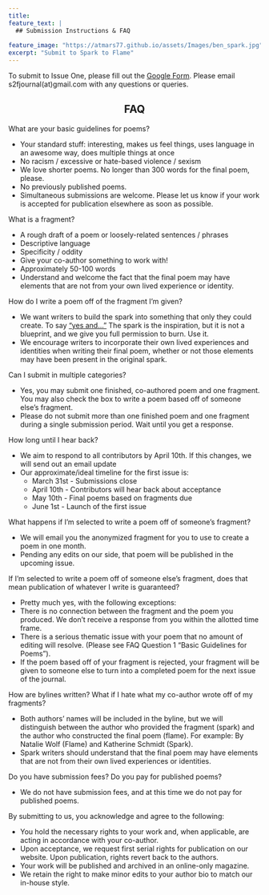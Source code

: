 ```yaml
---
title: 
feature_text: |
  ## Submission Instructions & FAQ
 
feature_image: "https://atmars77.github.io/assets/Images/ben_spark.jpg"
excerpt: "Submit to Spark to Flame"
---
```

To submit to Issue One, please fill out the [Google Form](https://docs.google.com/forms/d/e/1FAIpQLScK-5ArvstWpBkvBcw4TYKUSAPVl5In5AHuAPFlRvVUN_zhCA/viewform).
Please email s2fjournal(at)gmail.com with any questions or queries.

<center> <h2>FAQ</h2> </center>

What are your basic guidelines for poems?

  * Your standard stuff: interesting, makes us feel things, uses language in an awesome way, does multiple things at once
  * No racism / excessive or hate-based violence / sexism
  * We love shorter poems. No longer than 300 words for the final poem, please.
  * No previously published poems.
  * Simultaneous submissions are welcome. Please let us know if your work is accepted for publication elsewhere as soon as possible.

What is a fragment?

  * A rough draft of a poem or loosely-related sentences / phrases
  * Descriptive language
  * Specificity / oddity
  * Give your co-author something to work with!
  * Approximately 50-100 words
  * Understand and welcome the fact that the final poem may have elements that are not from your own lived experience or identity.

How do I write a poem off of the fragment I’m given?

  * We want writers to build the spark into something that only they could create. To say [“yes and…”](https://en.wikipedia.org/wiki/Yes,_and...) The spark is the inspiration, but it is not a blueprint, and we give you full permission to burn. Use it.
  * We encourage writers to incorporate their own lived experiences and identities when writing their final poem, whether or not those elements may have been present in the original spark.

Can I submit in multiple categories?

  * Yes, you may submit one finished, co-authored poem and one fragment. You may also check the box to write a poem based off of someone else’s fragment.
  * Please do not submit more than one finished poem and one fragment during a single submission period. Wait until you get a response.

How long until I hear back?
  * We aim to respond to all contributors by April 10th. If this changes, we will send out an email update
  * Our approximate/ideal timeline for the first issue is:
    * March 31st - Submissions close
    * April 10th - Contributors will hear back about acceptance
    * May 10th - Final poems based on fragments due
    * June 1st - Launch of the first issue

What happens if I’m selected to write a poem off of someone’s fragment?

  * We will email you the anonymized fragment for you to use to create a poem in one month.
  * Pending any edits on our side, that poem will be published in the upcoming issue.

If I’m selected to write a poem off of someone else’s fragment, does that mean publication of whatever I write is guaranteed?

  * Pretty much yes, with the following exceptions:
  * There is no connection between the fragment and the poem you produced.
   We don’t receive a response from you within the allotted time frame.
  * There is a serious thematic issue with your poem that no amount of editing will resolve. (Please see FAQ Question 1 “Basic Guidelines for Poems”).
  * If the poem based off of your fragment is rejected, your fragment will be given to someone else to turn into a completed poem for the next issue of the journal.

How are bylines written? What if I hate what my co-author wrote off of my fragments?

  * Both authors’ names will be included in the byline, but we will distinguish between the author who provided the fragment (spark) and the author who constructed the final poem (flame). For example: By Natalie Wolf (Flame) and Katherine Schmidt (Spark).
  * Spark writers should understand that the final poem may have elements that are not from their own lived experiences or identities.

Do you have submission fees? Do you pay for published poems?

  * We do not have submission fees, and at this time we do not pay for published poems.

By submitting to us, you acknowledge and agree to the following:

  * You hold the necessary rights to your work and, when applicable, are acting in accordance with your co-author.
  * Upon acceptance, we request first serial rights for publication on our website. Upon publication, rights revert back to the authors.
  * Your work will be published and archived in an online-only magazine.
  * We retain the right to make minor edits to your author bio to match our in-house style.